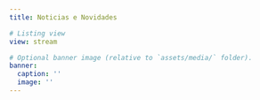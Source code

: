 ```yaml
---
title: Noticias e Novidades

# Listing view
view: stream

# Optional banner image (relative to `assets/media/` folder).
banner:
  caption: ''
  image: ''
---
```

